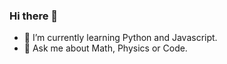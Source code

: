 ### Hi there 👋

<!--
**A4lfr32/A4lfr32** is a ✨ _special_ ✨ repository because its `README.md` (this file) appears on your GitHub profile.

Here are some ideas to get you started:

- 🔭 I’m currently working on ...
- 🌱 I’m currently learning ...
- 👯 I’m looking to collaborate on ...
- 🤔 I’m looking for help with ...
- 💬 Ask me about Math, Physics or Code.
- 📫 How to reach me: ...
- 😄 Pronouns: ...
- ⚡ Fun fact: ...
-->

- 🌱 I’m currently learning Python and Javascript.
- 💬 Ask me about Math, Physics or Code.
